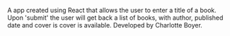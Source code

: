 A app created using React that allows the user to enter a title of a book. Upon 'submit' the user will get back a list of books, with author, published date and cover is cover is available. Developed by Charlotte Boyer. 